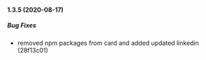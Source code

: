 #### 1.3.5 (2020-08-17)

##### Bug Fixes

*  removed npm packages from card and added updated linkedin (28f13c01)

